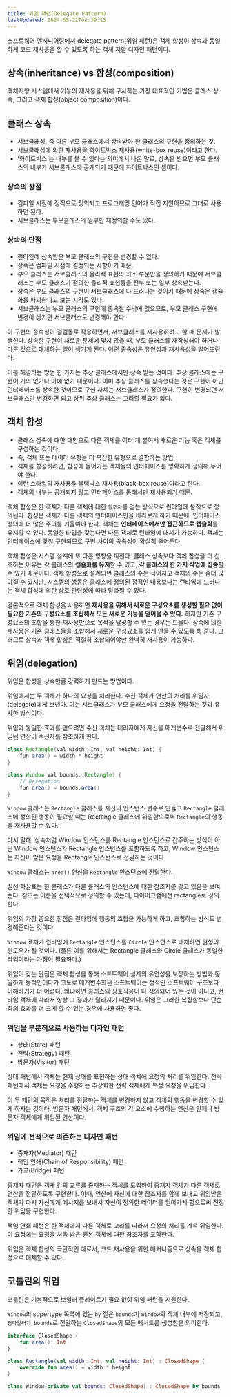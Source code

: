 ```yaml
---
title: 위임 패턴(Delegate Pattern)
lastUpdated: 2024-05-22T08:39:15
---
```


소프트웨어 엔지니어링에서 delegate pattern(위임 패턴)은 객체 합성이 상속과 동일하게 코드 재사용을 할 수 있도록 하는 객체 지향 디자인 패턴이다.

## 상속(inheritance) vs 합성(composition)
객체지향 시스템에서 기능의 재사용을 위해 구사하는 가장 대표적인 기법은 클래스 상속, 그리고 객체 합성(object composition)이다.

## 클래스 상속

- 서브클래싱, 즉 다른 부모 클래스에서 상속받아 한 클래스의 구현을 정의하는 것.
- 서브클래싱에 의한 재사용을 화이트박스 재사용(white-box reuse)이라고 한다.
- '화이트박스’는 내부를 볼 수 있다는 의미에서 나온 말로, 상속을 받으면 부모 클래스의 내부가 서브클래스에 공개되기 때문에 화이트박스인 셈이다.

### 상속의 장점

- 컴파일 시점에 정적으로 정의되고 프로그래밍 언어가 직접 지원하므로 그대로 사용하면 된다.
- 서브클래스는 부모클래스의 일부만 재정의할 수도 있다.

### 상속의 단점

- 런타임에 상속받은 부모 클래스의 구현을 변경할 수 없다.
- 상속은 컴파일 시점에 결정되는 사항이기 때문.
- 부모 클래스는 서브클래스의 물리적 표현의 최소 부분만을 정의하기 때문에 서브클래스는 부모 클래스가 정의한 물리적 표현들을 전부 또는 일부 상속받는다.
- 상속은 부모 클래스의 구현이 서브클래스에 다 드러나는 것이기 때문에 상속은 캡슐화를 파괴한다고 보는 시각도 있다.
- 서브클래스는 부모 클래스의 구현에 종속될 수밖에 없으므로, 부모 클래스 구현에 변경이 생기면 서브클래스도 변경해야 한다.

이 구현의 종속성이 걸림돌로 작용하면서, 서브클래스를 재사용하려고 할 때 문제가 발생한다. 상속한 구현이 새로운 문제에 맞지 않을 때, 부모 클래스를 재작성해야 하거나 다른 것으로 대체하는 일이 생기게 된다. 이런 종속성은 유연성과 재사용성을 떨어뜨린다.

이를 해결하는 방법 한 가지는 추상 클래스에서만 상속 받는 것이다. 추상 클래스에는 구현이 거의 없거나 아예 없기 때문이다. 이미 추상 클래스를 상속했다는 것은 구현이 아닌 인터페이스를 상속한 것이므로 구현 자체는 서브클래스가 정의한다. 구현이 변경되면 서브클래스만 변경하면 되고 상위 추상 클래스는 고려할 필요가 없다.

## 객체 합성
- 클래스 상속에 대한 대안으로 다른 객체를 여러 개 붙여서 새로운 기능 혹은 객체를 구성하는 것이다.
- 즉, 객체 또는 데이터 유형을 더 복잡한 유형으로 결합하는 방법
- 객체를 합성하려면, 합성에 들어가는 객체들의 인터페이스를 명확하게 정의해 두어야 한다.
- 이런 스타일의 재사용을 블랙박스 재사용(black-box reuse)이라고 한다.
- 객체의 내부는 공개되지 않고 인터페이스를 통해서만 재사용되기 때문.

객체 합성은 한 객체가 다른 객체에 대한 `참조자`를 얻는 방식으로 런타임에 동적으로 정의된다. 합성은 객체가 다른 객체의 인터페이스만을 바라보게 하기 때문에, 인터페이스 정의에 더 많은 주의를 기울여야 한다. 객체는 **인터페이스에서만 접근하므로 캡슐화**를 유지할 수 있다. 동일한 타입을 갖는다면 다른 객체로 런타임에 대체가 가능하다. 객체는 인터페이스에 맞춰 구현되므로 구현 사이의 종속성이 확실히 줄어든다.

객체 합성은 시스템 설계에 또 다른 영향을 끼친다. 클래스 상속보다 객체 합성을 더 선호하는 이유는 각 클래스의 **캡슐화를 유지**할 수 있고, **각 클래스의 한 가지 작업에 집중**할 수 있기 때문이다. 객체 합성으로 설계되면 클래스의 수는 적어지고 객체의 수는 좀더 많아질 수 있지만, 시스템의 행동은 클래스에 정의된 정적인 내용보다는 런타임에 드러나는 객체 합성에 의한 상호 관련성에 따라 달라질 수 있다.

결론적으로 객체 합성을 사용하면 **재사용을 위해서 새로운 구성요소를 생성할 필요 없이 필요한 기존의 구성요소를 조립해서 모든 새로운 기능을 얻어올 수 있다.** 하지만 기존 구성요소의 조합을 통한 재사용만으로 목적을 달성할 수 있는 경우는 드물다. 상속에 의한 재사용은 기존 클래스들을 조합해서 새로운 구성요소를 쉽게 만들 수 있도록 해 준다. 그러므로 상속과 객체 합성은 적절히 조합되어야만 완벽히 재사용이 가능하다.

## 위임(delegation)

위임은 합성을 상속만큼 강력하게 만드는 방법이다.

위임에서는 두 객체가 하나의 요청을 처리한다. 수신 객체가 연산의 처리를 위임자(delegate)에게 보낸다. 이는 서브클래스가 부모 클래스에게 요청을 전달하는 것과 유사한 방식이다.

위임과 동일한 효과를 얻으려면 수신 객체는 대리자에게 자신을 매개변수로 전달해서 위임된 연산이 수신자를 참조하게 한다.

```java
class Rectangle(val width: Int, val height: Int) {
    fun area() = width * height
}

class Window(val bounds: Rectangle) {
    // Delegation
    fun area() = bounds.area()
}
```

`Window` 클래스는 `Rectangle` 클래스를 자신의 인스턴스 변수로 만들고 `Rectangle` 클래스에 정의된 행동이 필요할 때는 Rectangle 클래스에 위임함으로써 `Rectangle`의 행동을 재사용할 수 있다.

다시 말해, 상속처럼 Window 인스턴스를 Rectangle 인스턴스로 간주하는 방식이 아닌 Window 인스턴스가 Rectangle 인스턴스를 포함하도록 하고, Window 인스턴스는 자신이 받은 요청을 Rectangle 인스턴스로 전달하는 것이다.


`Window` 클래스는 `area()` 연산을 `Rectangle` 인스턴스에 전달한다.

실선 화살표는 한 클래스가 다른 클래스의 인스턴스에 대한 참조자를 갖고 있음을 보여준다. 참조는 이름을 선택적으로 정의할 수 있는데, 다이어그램에선 rectangle로 정의한다.

위임의 가장 중요한 장점은 런타임에 행동의 조합을 가능하게 하고, 조합하는 방식도 변경해준다는 것이다.

`Window` 객체가 런타임에 `Rectangle` 인스턴스를 `Circle` 인스턴스로 대체하면 원형의 윈도우가 될 것이다. (물론 이를 위해서는 Rectangle 클래스와 Circle 클래스가 동일한 타입이라는 가정이 필요하다.)

위임이 갖는 단점은 객체 합성을 통해 소프트웨어 설계의 유연성을 보장하는 방법과 동일하게 동적인데다가 고도로 매개변수화된 소프트웨어는 정적인 소프트웨어 구조보다 이해하기가 더 어렵다. 왜냐하면 클래스의 상호작용이 다 정의되어 있는 것이 아니고, 런타임 객체에 따라서 항상 그 결과가 달라지기 때문이다. 위임은 그러한 복잡함보다 단순화의 효과를 더 크게 할 수 있는 경우에 사용하면 좋다. 

### 위임을 부분적으로 사용하는 디자인 패턴

- 상태(State) 패턴
- 전략(Strategy) 패턴
- 방문자(Visitor) 패턴
  
상태 패턴에서 객체는 현재 상태를 표현하는 상태 객체에 요청의 처리를 위임한다. 전략 패턴에서 객체는 요청을 수행하는 추상화한 전략 객체에게 특정 요청을 위임한다.

이 두 패턴의 목적은 처리를 전달하는 객체를 변경하지 않고 객체의 행동을 변경할 수 있게 하자는 것이다.
방문자 패턴에서, 객체 구조의 각 요소에 수행하는 연산은 언제나 방문자 객체에게 위임된 연산이다.

### 위임에 전적으로 의존하는 디자인 패턴

- 중재자(Mediator) 패턴
- 책임 연쇄(Chain of Responsibility) 패턴
- 가교(Bridge) 패턴

중재자 패턴은 객체 간의 교류를 중재하는 객체를 도입하여 중재자 객체가 다른 객체로 연산을 전달하도록 구현한다. 이때, 연산에 자신에 대한 참조자를 함께 보내고 위임받은 객체가 다시 자신에게 메시지를 보내서 자신이 정의한 데이터를 얻어가게 함으로써 진정한 위임을 구현한다.

책임 연쇄 패턴은 한 객체에서 다른 객체로 고리를 따라서 요청의 처리를 계속 위임한다. 이 요청에는 요청을 처음 받은 원본 객체에 대한 참조자를 포함한다.

위임은 객체 합성의 극단적인 예로서, 코드 재사용을 위한 매커니즘으로 상속을 객체 합성으로 대체할 수 있다.

## 코틀린의 위임

코틀린은 기본적으로 보일러 플레이트가 필요 없이 위임 패턴을 지원한다.

`Window`의 supertype 목록에 있는 `by` 절은 `bounds`가 `Window`의 객체 내부에 저장되고, `컴파일러가 bounds`로 전달하는 `ClosedShape`의 모든 메서드를 생성함을 의미한다.

```kotlin
interface ClosedShape {
    fun area(): Int
}

class Rectangle(val width: Int, val height: Int) : ClosedShape {
    override fun area() = width * height
}

class Window(private val bounds: ClosedShape) : ClosedShape by bounds
```